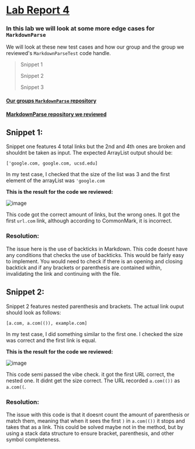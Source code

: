# [Lab Report 4](https://docs.google.com/document/d/1q7HzkBHREFiAFCbs5-SdMA8vxfdkV2vxAqGMB-haE5U/edit)
### In this lab we will look at some more edge cases for `MarkdownParse`
We will look at these new test cases and how our group and the group we reviewed's `MarkdownParseTest` code handle.

> Snippet 1
> 
> Snippet 2
> 
> Snippet 3

#### [Our groups `MarkdownParse` repository](https://github.com/Holden-B/markdown-parser)

#### [MarkdownParse repository we reviewed](https://github.com/leahkuruvila/markdown-parser)



## Snippet 1:

Snippet one features 4 total links but the 2nd and 4th ones are broken and shouldnt be taken as input. The expected ArrayList output should be: 

`['google.com, google.com, ucsd.edu]`

In my test case, I checked that the size of the list was 3 and the first element of the arrayList was `'google.com`

**This is the result for the code we reviewed:**

![image](https://user-images.githubusercontent.com/103291577/169720335-71ff0547-b481-43ec-964f-48d30f50a9c1.png)

This code got the correct amount of links, but the wrong ones. It got the first `url.com` link, although according to CommonMark, it is incorrect.

### Resolution:
The issue here is the use of backticks in Markdown. This code doesnt have any conditions that checks the use of backticks. This would be fairly easy to implement. You would need to check if there is an opening and closing backtick and if any brackets or parenthesis are contained within, invalidating the link and continuing with the file.

## Snippet 2:

Snippet 2 features nested parenthesis and brackets. The actual link ouput should look as follows:

`[a.com, a.com(()), example.com]`

In my test case, I did something similar to the first one. I checked the size was correct and the first link is equal.

**This is the result for the code we reviewed:**

![image](https://user-images.githubusercontent.com/103291577/169720759-f8a509a8-5ac5-47a4-b0f7-4ee426a98c3b.png)

This code semi passed the vibe check. it got the first URL correct, the nested one. It didnt get the size correct. The URL recorded `a.com(())` as `a.com((`.

### Resolution:
The issue with this code is that it doesnt count the amount of parenthesis or match them, meaning that when it sees the first `)` in `a.com(())` it stops and takes that as a link. This could be solved maybe not in the method, but by using a stack data structure to ensure bracket, parenthesis, and other symbol completeness. 


